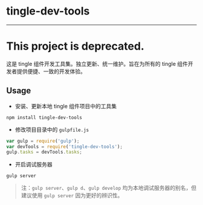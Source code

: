 # tingle-dev-tools

---

# This project is deprecated.

这是 tingle 组件开发工具集。独立更新、统一维护。旨在为所有的 tingle 组件开发者提供便捷、一致的开发体验。


## Usage

- 安装、更新本地 tingle 组件项目中的工具集

```
npm install tingle-dev-tools
```

- 修改项目目录中的 `gulpfile.js`

```javascript
var gulp = require('gulp');
var devTools = require('tingle-dev-tools');
gulp.tasks = devTools.tasks;
```

- 开启调试服务器

```
gulp server
```

> 注：`gulp server`、`gulp d`、`gulp develop` 均为本地调试服务器的别名，但建议使用 `gulp server` 因为更好的辨识性。
